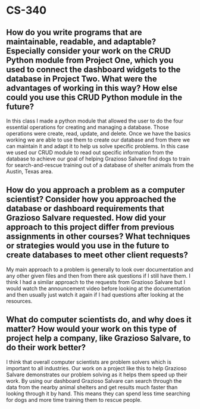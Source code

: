 # CS-340
## How do you write programs that are maintainable, readable, and adaptable? Especially consider your work on the CRUD Python module from Project One, which you used to connect the dashboard widgets to the database in Project Two. What were the advantages of working in this way? How else could you use this CRUD Python module in the future?
In this class I made a python module that allowed the user to do the four essential operations for creating and managing a database. Those operations were create, read, update, and delete. Once we have the basics working we are able to use them to create our database and from there we can maintain it and adapt it to help us solve specific problems. In this case we used our CRUD module to read out specific information from the database to achieve our goal of helping Grazioso Salvare find dogs to train for search-and-rescue training out of a database of shelter animals from the Austin, Texas area.
## How do you approach a problem as a computer scientist? Consider how you approached the database or dashboard requirements that Grazioso Salvare requested. How did your approach to this project differ from previous assignments in other courses? What techniques or strategies would you use in the future to create databases to meet other client requests?
My main approach to a problem is generally to look over documentation and any other given files and then from there ask questions if I still have them. I think I had a similar approach to the requests from Grazioso Salvare but I would watch the announcement video before looking at the documentation and then usually just watch it again if I had questions after looking at the resources. 
## What do computer scientists do, and why does it matter? How would your work on this type of project help a company, like Grazioso Salvare, to do their work better?
I think that overall computer scientists are problem solvers which is important to all industries. Our work on a project like this to help Grazioso Salvare demonstrates our problem solving as it helps them speed up their work. By using our dashboard Grazioso Salvare can search through the data from the nearby animal shelters and get results much faster than looking through it by hand. This means they can spend less time searching for dogs and more time training them to rescue people.
